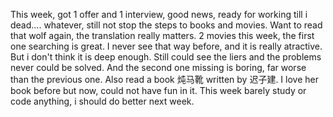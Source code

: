 This week, got 1 offer and 1 interview, good news, ready for working till i dead....
whatever, still not stop the steps to books and movies.
Want to read that wolf again, the translation really matters.
2 movies this week, the first one searching is great. I never see that way before, and it is really atractive. But i don't think it is deep enough. Still could see the liers and the problems never could be solved. And the second one missing is boring, far worse than the previous one.
Also read a book 炖马靴 written by  迟子建. I love her book before but now, could not have fun in it.
This week barely study or code anything, i should do better next week.


